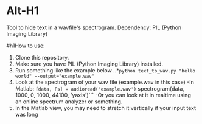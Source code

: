 Alt-H1
======
Tool to hide text in a wavfile's spectrogram.
Dependency: PIL (Python Imaging Library)

#h1How to use:
1. Clone this repository.
2. Make sure you have PIL (Python Imaging Library) installed.
3. Run something like the example below
   ..*`python text_to_wav.py "hello world" --output="example.wav"`
4. Look at the spectrogram of your wav file (example.wav in this case)
    -In Matlab:
    ```[data, Fs] = audioread('example.wav')```
    spectrogram(data, 1000, 0, 1000, 44100, 'yaxis')```
    -Or you can look at it in realtime using an online spectrum analyzer
    or something.
5. In the Matlab view, you may need to stretch it vertically if your input
text was long
